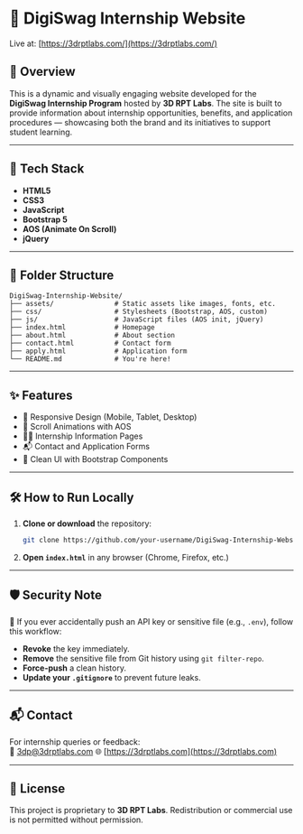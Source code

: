 # 🚀 DigiSwag Internship Website

Live at: [https://3drptlabs.com/](https://3drptlabs.com/)

## 📌 Overview

This is a dynamic and visually engaging website developed for the **DigiSwag Internship Program** hosted by **3D RPT Labs**. The site is built to provide information about internship opportunities, benefits, and application procedures — showcasing both the brand and its initiatives to support student learning.

---

## 🧰 Tech Stack

- **HTML5**  
- **CSS3**
- **JavaScript**
- **Bootstrap 5**
- **AOS (Animate On Scroll)**
- **jQuery**

---

## 📁 Folder Structure

```
DigiSwag-Internship-Website/
├── assets/               # Static assets like images, fonts, etc.
├── css/                  # Stylesheets (Bootstrap, AOS, custom)
├── js/                   # JavaScript files (AOS init, jQuery)
├── index.html            # Homepage
├── about.html            # About section
├── contact.html          # Contact form
├── apply.html            # Application form
└── README.md             # You're here!
```

---

## ✨ Features

- 🎯 Responsive Design (Mobile, Tablet, Desktop)
- 🔄 Scroll Animations with AOS
- 🧑‍💼 Internship Information Pages
- 📬 Contact and Application Forms
- 🎨 Clean UI with Bootstrap Components

---

## 🛠 How to Run Locally

1. **Clone or download** the repository:
   ```bash
   git clone https://github.com/your-username/DigiSwag-Internship-Website.git
   ```

2. **Open `index.html`** in any browser (Chrome, Firefox, etc.)

---

## 🛡 Security Note

🚨 If you ever accidentally push an API key or sensitive file (e.g., `.env`), follow this workflow:
- **Revoke** the key immediately.
- **Remove** the sensitive file from Git history using `git filter-repo`.
- **Force-push** a clean history.
- **Update your `.gitignore`** to prevent future leaks.

---

## 📬 Contact

For internship queries or feedback:  
📧 3dp@3drptlabs.com
🌐 [https://3drptlabs.com](https://3drptlabs.com)

---

## 📜 License

This project is proprietary to **3D RPT Labs**. Redistribution or commercial use is not permitted without permission.
